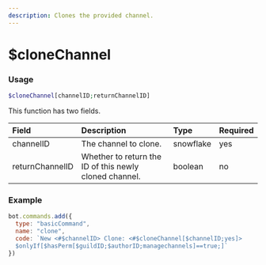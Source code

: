 ```yaml
--- 
description: Clones the provided channel.
---
```


# $cloneChannel
### Usage
```php
$cloneChannel[channelID;returnChannelID]
```
This function has two fields.

| Field | Description | Type | Required |
| :--- | :--- | :--- | :--- |
| channelID | The channel to clone. | snowflake | yes |
| returnChannelID | Whether to return the ID of this newly cloned channel. | boolean | no |

### Example
```js
bot.commands.add({
  type: "basicCommand",
  name: "clone",
  code: `New <#$channelID> Clone: <#$cloneChannel[$channelID;yes]>
  $onlyIf[$hasPerm[$guildID;$authorID;managechannels]==true;]`
})
```
